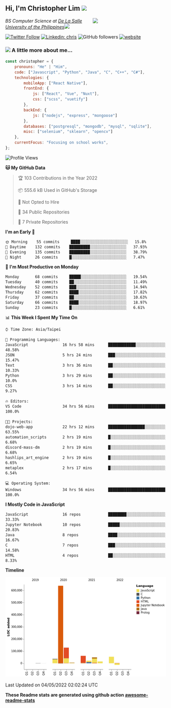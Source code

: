 <h2>Hi, I'm Christopher Lim <img src="https://media3.giphy.com/media/r3SVtaGUukD5V6UjzP/giphy.gif" width="50" /></h2>
<img align='right' src="https://media.giphy.com/media/M9gbBd9nbDrOTu1Mqx/giphy.gif" width="230">
<p><em>BS Computer Science at <a href="https://www.dlsu.edu.ph/">De La Salle University of the Philippines</a><img src="https://media.giphy.com/media/WUlplcMpOCEmTGBtBW/giphy.gif" width="30"> 
</em></p>

[![Twitter Follow](https://img.shields.io/twitter/follow/ClovesJL?label=Follow)](https://twitter.com/intent/follow?screen_name=ClovesJL)
[![Linkedin: chris](https://img.shields.io/badge/-chris-blue?style=flat-square&logo=Linkedin&logoColor=white&link=https://www.linkedin.com/in/christopher-lim-122831183/)](https://www.linkedin.com/in/christopher-lim-122831183/)
![GitHub followers](https://img.shields.io/github/followers/cc-visionary?label=Follow&style=social)
[![website](https://img.shields.io/badge/Website-46a2f1.svg?&style=flat-square&logo=Google-Chrome&logoColor=white&link=http://christopherlim.surge.sh/)](http://christopherlim.surge.sh/)

### <img src="https://media.giphy.com/media/VgCDAzcKvsR6OM0uWg/giphy.gif" width="50"> A little more about me...  

```javascript
const christopher = {
    pronouns: "He" | "Him",
    code: ["Javascript", "Python", "Java", "C", "C++", "C#"],
    technologies: {
        mobileApp: ["React Native"],
        frontEnd: {
            js: ["React", "Vue", "Nuxt"],
            css: ["scss", "vuetify"]
        },
        backEnd: {
            js: ["nodejs", "express", "mongoose"]
        },
        databases: ["postgresql", "mongodb", "mysql", "sqlite"],
        misc: ["selenium", "sklearn", "opencv"]
    },
    currentFocus: "Focusing on school works",
};
```

<!--START_SECTION:waka-->
![Profile Views](http://img.shields.io/badge/Profile%20Views-0-blue)

**🐱 My GitHub Data** 

> 🏆 103 Contributions in the Year 2022
 > 
> 📦 555.6 kB Used in GitHub's Storage 
 > 
> 🚫 Not Opted to Hire
 > 
> 📜 34 Public Repositories 
 > 
> 🔑 7 Private Repositories  
 > 
**I'm an Early 🐤** 

```text
🌞 Morning    55 commits     ████░░░░░░░░░░░░░░░░░░░░░   15.8% 
🌆 Daytime    132 commits    █████████░░░░░░░░░░░░░░░░   37.93% 
🌃 Evening    135 commits    █████████░░░░░░░░░░░░░░░░   38.79% 
🌙 Night      26 commits     █░░░░░░░░░░░░░░░░░░░░░░░░   7.47%

```
📅 **I'm Most Productive on Monday** 

```text
Monday       68 commits     █████░░░░░░░░░░░░░░░░░░░░   19.54% 
Tuesday      40 commits     ██░░░░░░░░░░░░░░░░░░░░░░░   11.49% 
Wednesday    52 commits     ███░░░░░░░░░░░░░░░░░░░░░░   14.94% 
Thursday     62 commits     ████░░░░░░░░░░░░░░░░░░░░░   17.82% 
Friday       37 commits     ██░░░░░░░░░░░░░░░░░░░░░░░   10.63% 
Saturday     66 commits     ████░░░░░░░░░░░░░░░░░░░░░   18.97% 
Sunday       23 commits     █░░░░░░░░░░░░░░░░░░░░░░░░   6.61%

```


📊 **This Week I Spent My Time On** 

```text
⌚︎ Time Zone: Asia/Taipei

💬 Programming Languages: 
JavaScript               16 hrs 58 mins      ████████████░░░░░░░░░░░░░   48.58% 
JSON                     5 hrs 24 mins       ███░░░░░░░░░░░░░░░░░░░░░░   15.47% 
Text                     3 hrs 36 mins       ██░░░░░░░░░░░░░░░░░░░░░░░   10.33% 
Python                   3 hrs 29 mins       ██░░░░░░░░░░░░░░░░░░░░░░░   10.0% 
CSS                      3 hrs 14 mins       ██░░░░░░░░░░░░░░░░░░░░░░░   9.27%

🔥 Editors: 
VS Code                  34 hrs 56 mins      █████████████████████████   100.0%

🐱‍💻 Projects: 
dojo-web-app             22 hrs 12 mins      ████████████████░░░░░░░░░   63.55% 
automation_scripts       2 hrs 19 mins       █░░░░░░░░░░░░░░░░░░░░░░░░   6.68% 
discord-mass-dm          2 hrs 19 mins       █░░░░░░░░░░░░░░░░░░░░░░░░   6.68% 
hashlips_art_engine      2 hrs 19 mins       █░░░░░░░░░░░░░░░░░░░░░░░░   6.65% 
metaplex                 2 hrs 17 mins       █░░░░░░░░░░░░░░░░░░░░░░░░   6.54%

💻 Operating System: 
Windows                  34 hrs 56 mins      █████████████████████████   100.0%

```

**I Mostly Code in JavaScript** 

```text
JavaScript               16 repos            ████████░░░░░░░░░░░░░░░░░   33.33% 
Jupyter Notebook         10 repos            █████░░░░░░░░░░░░░░░░░░░░   20.83% 
Java                     8 repos             ████░░░░░░░░░░░░░░░░░░░░░   16.67% 
C                        7 repos             ███░░░░░░░░░░░░░░░░░░░░░░   14.58% 
HTML                     4 repos             ██░░░░░░░░░░░░░░░░░░░░░░░   8.33%

```


**Timeline**

![Chart not found](https://raw.githubusercontent.com/cc-visionary/cc-visionary/master/charts/bar_graph.png) 


 Last Updated on 04/05/2022 02:02:24 UTC
<!--END_SECTION:waka-->

**These Readme stats are generated using github action [awesome-readme-stats](https://github.com/anmol098/waka-readme-stats)**
